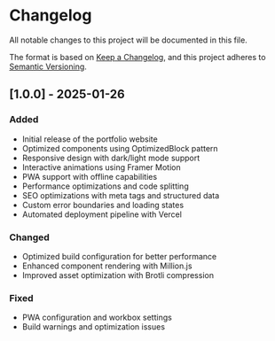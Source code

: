 # Changelog

All notable changes to this project will be documented in this file.

The format is based on [Keep a Changelog](https://keepachangelog.com/en/1.0.0/),
and this project adheres to [Semantic Versioning](https://semver.org/spec/v2.0.0.html).

## [1.0.0] - 2025-01-26

### Added
- Initial release of the portfolio website
- Optimized components using OptimizedBlock pattern
- Responsive design with dark/light mode support
- Interactive animations using Framer Motion
- PWA support with offline capabilities
- Performance optimizations and code splitting
- SEO optimizations with meta tags and structured data
- Custom error boundaries and loading states
- Automated deployment pipeline with Vercel

### Changed
- Optimized build configuration for better performance
- Enhanced component rendering with Million.js
- Improved asset optimization with Brotli compression

### Fixed
- PWA configuration and workbox settings
- Build warnings and optimization issues
